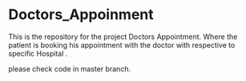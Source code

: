 # Doctors_Appoinment 
This is the repository for the project Doctors Appointment. Where the patient is booking his appointment with the doctor
with respective to specific Hospital .

please check code in master branch.
